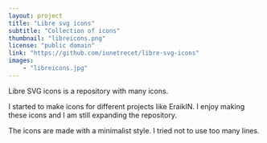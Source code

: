 ```yaml
---
layout: project
title: "Libre svg icons"
subtitle: "Collection of icons"
thumbnail: "libreicons.png"
license: "public domain"
link: "https://github.com/iunetrecet/libre-svg-icons"
images:
    - "libreicons.jpg"
---
```


Libre SVG icons is a repository with many icons.

I started to make icons for different projects like EraikIN. I enjoy making these icons and I am still expanding the repository.

The icons are made with a minimalist style. I tried not to use too many lines.
